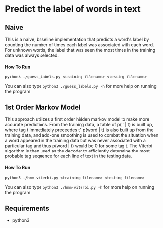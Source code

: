 # Predict the label of words in text

## Naive

This is a naive, baseline implementation that predicts a word's label by counting the number of times each label was associated with each word. For unknown words, the label that was seen the most times in the training data was always selected.


#### How To Run
```python3 ./guess_labels.py <training filename> <testing filename>```

You can also type ```python3 ./guess_labels.py -h``` for more help on running the program


## 1st Order Markov Model

This approach utilizes a first order hidden markov model to make more accurate predictions. From the training data, a table of p(t' | t) is built up, where tag t immediately preceedes t'. p(word | t) is also built up from the training data, and add-one smoothing is used to combat the situation when a word appeared in the training data but was never associated with a particular tag and thus p(word | t) would be 0 for some tag t. The Viterbi algorithm is then used as the decoder to efficiently determine the most probable tag sequence for each line of text in the testing data.


#### How To Run
```python3 ./hmm-viterbi.py <training filename> <testing filename>```

You can also type ```python3 ./hmm-viterbi.py -h``` for more help on running the program


## Requirements
- python3
